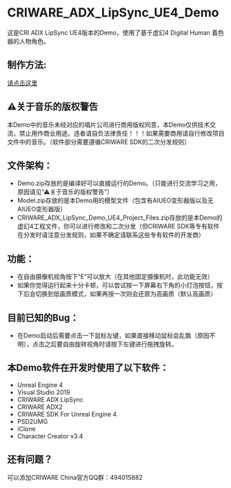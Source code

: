 # CRIWARE_ADX_LipSync_UE4_Demo


这是CRI ADX LipSync UE4版本的Demo，使用了基于虚幻4 Digital Human 着色器的人物角色。





## 制作方法:
[请点击这里](https://www.bilibili.com/video/BV1o34y1D7yM)

## ⚠关于音乐的版权警告
本Demo中的音乐未经对应的唱片公司进行商用版权同意，本Demo仅供技术交流，禁止用作商业用途。违者请自负法律责任！！！如果需要商用请自行修改项目文件中的音乐。（软件部分需要遵循CRIWARE SDK的二次分发规则）

## 文件架构：
* Demo.zip存放的是编译好可以直接运行的Demo。（只能进行交流学习之用，原因请见“⚠关于音乐的版权警告”）
* Model.zip存放的是本Demo用的模型文件（包含有AIUEO变形器版以及无AIUEO变形器版）
* CRIWARE_ADX_LipSync_Demo_UE4_Project_Files.zip存放的是本Demo的虚幻4工程文件，你可以进行修改和二次分发（但CRIWARE SDK等专有软件在分发时请注意分发规则，如果不确定请联系这些专有软件的开发商）

## 功能：
* 在自由摄像机视角按下“E”可以放大（在其他固定摄像机时，此功能无效）
* 如果你觉得运行起来十分卡顿，可以尝试按一下屏幕右下角的小灯泡按钮，按下后会切换到低画质模式，如果再按一次则会还原为高画质（默认高画质）

## 目前已知的Bug：
* 在Demo启动后需要点击一下鼠标左键，如果直接移动鼠标会乱飘（原因不明），点击之后要自由旋转视角时请按下左键进行拖拽旋转。


## 本Demo软件在开发时使用了以下软件：
* Unreal Engine 4
* Visual Studio 2019
* CRIWARE ADX LipSync
* CRIWARE ADX2
* CRIWARE SDK For Unreal Engine 4
* PSD2UMG
* iClone
* Character Creator v3.4

## 还有问题？
可以添加CRIWARE China官方QQ群：494015882
